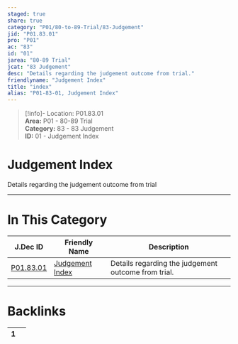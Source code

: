 ```yaml
---  
staged: true  
share: true  
category: "P01/80-to-89-Trial/83-Judgement"  
jid: "P01.83.01"  
pro: "P01"  
ac: "83"  
id: "01"  
jarea: "80-89 Trial"  
jcat: "83 Judgement"  
desc: "Details regarding the judgement outcome from trial."  
friendlyname: "Judgement Index"  
title: "index"  
alias: "P01-83-01, Judgement Index"  
---  
```

>[!info]- Location: P01.83.01  
>**Area:** P01 - 80-89 Trial  
>**Category:** 83 - 83 Judgement  
>**ID:** 01 - Judgement Index  
  
# Judgement Index  
  
Details regarding the judgement outcome from trial  
   
  
  
---  
# In This Category  
  
| J.Dec ID                                                               | Friendly Name                                                                | Description                                         |  
| ---------------------------------------------------------------------- | ---------------------------------------------------------------------------- | --------------------------------------------------- |  
| [P01.83.01](index.md) | [Judgement Index](index.md) | Details regarding the judgement outcome from trial. |  
  
  
---  
# Backlinks  
<div><table class="dataview table-view-table"><thead class="table-view-thead"><tr class="table-view-tr-header"><th class="table-view-th"><span></span><span class="dataview small-text">1</span></th><th class="table-view-th"><span></span></th></tr></thead><tbody class="table-view-tbody"></tbody></table></div>